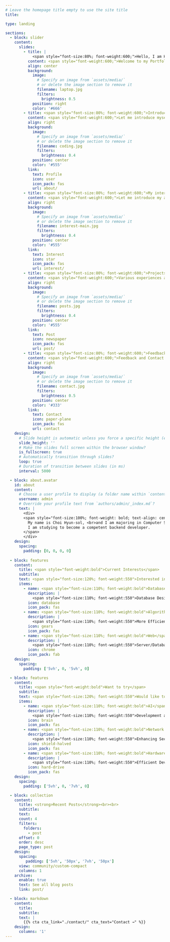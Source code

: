 ```yaml
---
# Leave the homepage title empty to use the site title
title:

type: landing

sections:
  - block: slider
    content:
      slides:
        - title: | 
            <span style="font-size:80%; font-weight:600;">Hello, I am Hyunsol Choi</span>
          content: <span style="font-weight:600;">Welcome to my Portfolio!</span>
          align: center
          background:
            image:
              # Specify an image from `assets/media/`
              # or delete the image section to remove it
              filename: laptop.jpg
              filters:
                brightness: 0.5
            position: right
            color: '#666'
        - title: <span style="font-size:80%; font-weight:600;">Introduction</span>
          content: <span style="font-weight:600;">Let me introduce myself</span>
          align: right
          background:
            image:
              # Specify an image from `assets/media/`
              # or delete the image section to remove it
              filename: coding.jpg
              filters:
                brightness: 0.4
            position: center
            color: '#555'
          link:
            text: Profile
            icon: user
            icon_pack: fas
            url: about/
        - title: <span style="font-size:80%; font-weight:600;">My interests</span>
          content: <span style="font-weight:600;">Let me introduce my areas of interest</span>
          align: right
          background:
            image:
              # Specify an image from `assets/media/`
              # or delete the image section to remove it
              filename: interest-main.jpg
              filters:
                brightness: 0.4
            position: center
            color: '#555'
          link:
            text: Interest
            icon: star
            icon_pack: fas
            url: interest/
        - title: <span style="font-size:80%; font-weight:600;">Projects</span>
          content: <span style="font-weight:600;">Various experiences and projects have been posted</span>
          align: right
          background:
            image:
              # Specify an image from `assets/media/`
              # or delete the image section to remove it
              filename: posts.jpg
              filters:
                brightness: 0.4
            position: center
            color: '#555'
          link:
            text: Post
            icon: newspaper
            icon_pack: fas
            url: post/
        - title: <span style="font-size:80%; font-weight:600;">Feedback and Contact</span>
          content: <span style="font-weight:600;">Feedback and Contact are welcome</span>
          align: right
          background:
            image:
              # Specify an image from `assets/media/`
              # or delete the image section to remove it
              filename: contact.jpg
              filters:
                brightness: 0.5
            position: center
            color: '#333'
          link:
            text: Contact
            icon: paper-plane
            icon_pack: fas
            url: contact
    design:
      # Slide height is automatic unless you force a specific height (e.g. '400px')
      slide_height: ''
      # Make the slides full screen within the browser window?
      is_fullscreen: true
      # Automatically transition through slides?
      loop: true
      # Duration of transition between slides (in ms)
      interval: 5000

  - block: about.avatar
    id: about
    content:
      # Choose a user profile to display (a folder name within `content/authors/`)
      username: admin
      # Override your profile text from `authors/admin/_index.md`?
      text: |
        <div>
        <span style="font-size:100%; font-weight: bold; text-align: center">
          My name is Choi Hyun-sol, <br>and I am majoring in Computer Science at Jeonbuk National University.<br>
          I am studying to become a competent backend developer.
        </span>
        </div>
    design:
      spacing:
        padding: [0, 0, 0, 0]
 
  - block: features
    content:
      title: <span style="font-weight:bold">Current Interests</span>
      subtitle: 
      text: <span style="font-size:120%; font-weight:550">Interested in these fields<br></span>
      items:
        - name: <span style="font-size:110%; font-weight:bold">Database</span>
          description: |
            <span style="font-size:110%; font-weight:550">Database Design and Control using SQL</span>
          icon: database
          icon_pack: fas
        - name: <span style="font-size:110%; font-weight:bold">Algorithm</span>
          description: |
            <span style="font-size:110%; font-weight:550">More Efficient Service Design Using Algorithms</span>
          icon: gears
          icon_pack: fas
        - name: <span style="font-size:110%; font-weight:bold">Web</span>
          description: |
            <span style="font-size:110%; font-weight:550">Server/Database Communication Architecture and Management</span>
          icon: chrome
          icon_pack: fab
    design:
      spacing:
        padding: ['5vh', 0, '5vh', 0]

  - block: features
    content:
      title: <span style="font-weight:bold">Want to try</span>
      subtitle: 
      text: <span style="font-size:120%; font-weight:550">Would like to learn</span>
      items:
        - name: <span style="font-size:110%; font-weight:bold">AI</span>
          description: |
            <span style="font-size:110%; font-weight:550">Development and Projects Utilizing AI Models</span>
          icon: brain
          icon_pack: fas
        - name: <span style="font-size:110%; font-weight:bold">Network Security</span>
          description: |
            <span style="font-size:110%; font-weight:550">Enhancing Security through Threat Mitigation</span>
          icon: shield-halved
          icon_pack: fas
        - name: <span style="font-size:110%; font-weight:bold">Hardware</span>
          description: |
            <span style="font-size:110%; font-weight:550">Efficient Development through Understanding Computer Systems</span>
          icon: hard-drive
          icon_pack: fas
    design:
      spacing:
        padding: ['5vh', 0, '7vh', 0]

  - block: collection
    content:
      title: <strong>Recent Posts</strong><br><br>
      subtitle: 
      text: 
      count: 4
      filters:
        folders:
          - post
      offset: 0
      order: desc
      page_type: post
    design:
      spacing:
         padding: ['5vh', '50px', '7vh', '50px']
      view: community/custom-compact
      columns: 1
    archive:
      enable: true
      text: See all blog posts
      link: post/

  - block: markdown
    content:
      title:
      subtitle:
      text: |
        {{% cta cta_link="./contact/" cta_text="Contact →" %}}
    design:
      columns: '1'
---
```

